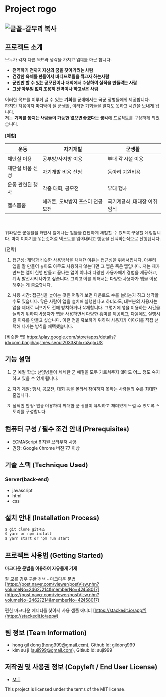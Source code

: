 # Project rogo

![글꼴-갈무리 복사](https://user-images.githubusercontent.com/111365147/196962885-aacd2857-ee99-4a96-8773-5555f75358d7.png)
---


## 프로젝트 소개
모두가 각자 다른 목표와 생각을 가지고 입대를 하곤 합니다.
- **전역하기 전까지 자신의 꿈을 찾아가려는 사람**
- **건강한 육체를 만들어서 바디프로필을 찍고자 하는사람**
- **군인만 할 수 있는 공모전이나 대회에서 수상하여 실적을 만들려는 사람**
- **그냥 아무일 없이 조용히 전역이나 하고싶은 사람**

이러한 목표를 이루어 낼 수 있는 **기회**를 군대에서는 국군 장병들에게 제공합니다.<br>
하지만 처음이자 마지막이 될 군생활, 이러한 기회들을 알지도 못하고 시간을 보내게 됩니다.<br>
저는 **기회를 놓치는 사람들이 가능한 없으면 좋겠다는 생각**에 프로젝트를 구상하게 되었습니다.<br>
<br>
**[체험]**

**운동** | **자기개발** | **군생활**
------------ | ------------- |-------------
체단실 이용 | 공부방/사지방 이용 | 부대 각 시설 이용
체단실 비품 신청 | 자기개발 비용 신청 | 동아리 지원비용
운동 관련된 행사 | 각종 대회, 공모전 | 부대 행사
헬스뿜뿜 | 해커톤, 도박방지 포스터 전공모전 | 국기계양식 ,대대장 이취임식

<br><br>
위와같은 군생활을 하면서 일어나는 일들을 간단하게 체험할 수 있도록 구성할 예정입니다.
마치 이야기를 읽는것처럼 텍스트를 읽어내리고 행동을 선택하는식으로 진행됩니다.


[전략]
1. 접근성: 게임과 비슷한 사용방식을 채택한 이유는 접근성을 위해서입니다.
아무리 앱을 잘 만들어 놓아도 아무도 사용하지 않는다면 그 앱은 죽은 앱입니다.
저는 제가 만드는 앱이 한번 만들고 끝나는 앱이 아니라 다양한 사용자에게 경험을 제공하고, 계속 발전시켜 나가고 싶습니다.
그리고 이를 위해서는 다양한 사용자가 앱을 이용해주는 게 중요합니다.

2. 사용 시간: 접근성을 높이는 것은 어떻게 보면 다운로드 수를 늘리는가 하고 생각할 수도 있습니다. 많은 사람이 앱을 설치해 실행한다고 하더라도, 대부분의 사용자는 앱을 제대로 써보기도 전에 방치하거나 삭제합니다.
그렇기에 앱을 이용하는 시간을 늘리기 위하여 사용자가 앱을 사용하면서 다양한 흥미를 제공하고, 다음에도 실행시킬 이유를 만들고 싶습니다.
이런 점을 확보하기 위하여 사용자가 이야기를 직접 선택해 나가는 방식을 채택했습니다.

[비슷한 앱]
https://play.google.com/store/apps/details?id=com.banjihagames.seoul2033&hl=ko&gl=US


## 기능 설명
1) 군 예절 학습: 선임병들이 세세한 군 예절을 모두 가르쳐주지 않아도 어느 정도 숙지하고 있을 수 있게 됩니다.

2) 자기 계발: 행사, 공모전, 대회 등을 몰라서 참여하지 못하는 사람들의 수를 최대한 줄입니다.

3) 심적인 안정: 앱을 이용하여 최대한 군 생활이 유익하고 재미있게 느낄 수 있도록 스토리를 구성합니다.

## 컴퓨터 구성 / 필수 조건 안내 (Prerequisites)
* ECMAScript 6 지원 브라우저 사용
* 권장: Google Chrome 버젼 77 이상

## 기술 스택 (Technique Used) 
### Server(back-end)
 - javascript
 - html 
 - css 

## 설치 안내 (Installation Process)
```bash
$ git clone git주소
$ yarn or npm install
$ yarn start or npm run start
```

## 프로젝트 사용법 (Getting Started)
**마크다운 문법을 이용하여 자유롭게 기재**

잘 모를 경우
구글 검색 - 마크다운 문법
[https://post.naver.com/viewer/postView.nhn?volumeNo=24627214&memberNo=42458017](https://post.naver.com/viewer/postView.nhn?volumeNo=24627214&memberNo=42458017)

 편한 마크다운 에디터를 찾아서 사용
 샘플 에디터 [https://stackedit.io/app#](https://stackedit.io/app#)
 
## 팀 정보 (Team Information)
- hong gil dong (hong999@gmail.com), Github Id: gildong999
- kim su ji (suji999@gmail.com), Github Id: suji999

## 저작권 및 사용권 정보 (Copyleft / End User License)
 * [MIT](https://github.com/osam2020-WEB/Sample-ProjectName-TeamName/blob/master/license.md)

This project is licensed under the terms of the MIT license.
